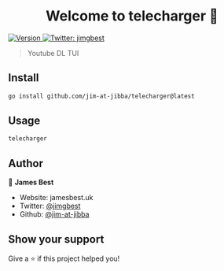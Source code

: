 <h1 align="center">Welcome to telecharger 👋</h1>
<p>
  <a href="https://www.npmjs.com/package/telecharger" target="_blank">
    <img alt="Version" src="https://img.shields.io/npm/v/telecharger.svg">
  </a>
  <a href="https://twitter.com/jimgbest" target="_blank">
    <img alt="Twitter: jimgbest" src="https://img.shields.io/twitter/follow/jimgbest.svg?style=social" />
  </a>
</p>

> Youtube DL TUI

## Install

```sh
go install github.com/jim-at-jibba/telecharger@latest
```

## Usage

```sh
telecharger
```

## Author

👤 **James Best**

- Website: jamesbest.uk
- Twitter: [@jimgbest](https://twitter.com/jimgbest)
- Github: [@jim-at-jibba](https://github.com/jim-at-jibba)

## Show your support

Give a ⭐️ if this project helped you!
